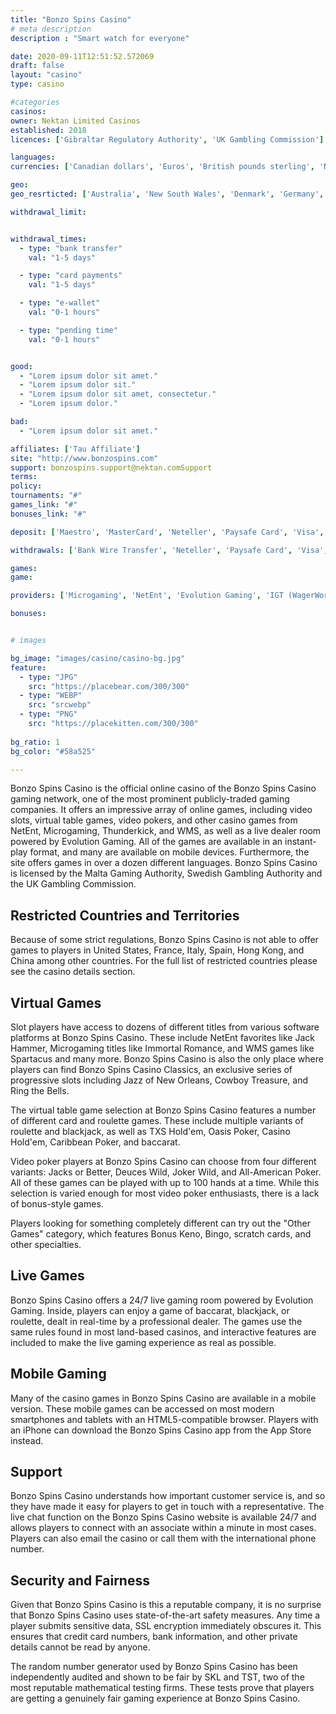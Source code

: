 ```yaml
---
title: "Bonzo Spins Casino"
# meta description
description : "Smart watch for everyone"

date: 2020-09-11T12:51:52.572069
draft: false
layout: "casino" 
type: casino

#categories
casinos: 
owner: Nektan Limited Casinos
established: 2018
licences: ['Gibraltar Regulatory Authority', 'UK Gambling Commission']

languages: 
currencies: ['Canadian dollars', 'Euros', 'British pounds sterling', 'New Zealand dollars']

geo: 
geo_resrticted: ['Australia', 'New South Wales', 'Denmark', 'Germany', 'Schleswig-Holstein', 'Italy', 'Puerto Rico', 'Spain', 'Sweden', 'Switzerland', 'United States', 'Alabama', 'Alaska', 'American Samoa', 'Arizona', 'Arkansas', 'California', 'Colorado', 'Connecticut', 'Delaware', 'District of Columbia', 'Florida', 'Georgia(US)', 'Guam', 'Hawaii', 'Idaho', 'Illinois', 'Indiana', 'Iowa', 'Kansas', 'Kentucky', 'Louisiana', 'Maine', 'Maryland', 'Massachusetts', 'Michigan', 'Minnesota', 'Mississippi', 'Missouri', 'Montana', 'Nebraska', 'Nevada', 'New Hampshire', 'New Jersey', 'New Mexico', 'New York', 'North Carolina', 'North Dakota', 'Northern Mariana Islands', 'Ohio', 'Oklahoma', 'Oregon', 'Pennsylvania', 'Rhode Island', 'South Carolina', 'South Dakota', 'Tennessee', 'Texas', 'U.S. Virgin Islands', 'Utah', 'Vermont', 'Virginia', 'Washington', 'West Virginia', 'Wisconsin', 'Wyoming']

withdrawal_limit:


withdrawal_times:
  - type: "bank transfer"
    val: "1-5 days"

  - type: "card payments"
    val: "1-5 days"

  - type: "e-wallet"
    val: "0-1 hours"

  - type: "pending time"
    val: "0-1 hours"


good:
  - "Lorem ipsum dolor sit amet."
  - "Lorem ipsum dolor sit."
  - "Lorem ipsum dolor sit amet, consectetur."
  - "Lorem ipsum dolor."

bad:
  - "Lorem ipsum dolor sit amet."

affiliates: ['Tau Affiliate']
site: "http://www.bonzospins.com"
support: bonzospins.support@nektan.comSupport
terms:
policy:
tournaments: "#"
games_link: "#"
bonuses_link: "#"

deposit: ['Maestro', 'MasterCard', 'Neteller', 'Paysafe Card', 'Visa', 'Sofortuberweisung', 'GiroPay', 'Trustly', 'Skrill', 'Skrill 1-Tap', 'Boku', 'Zimpler']

withdrawals: ['Bank Wire Transfer', 'Neteller', 'Paysafe Card', 'Visa', 'Skrill', 'Trustly', 'Sepa']

games: 
game:

providers: ['Microgaming', 'NetEnt', 'Evolution Gaming', 'IGT (WagerWorks)', 'NextGen Gaming', 'Realistic Games', 'Blueprint Gaming', 'Yggdrasil Gaming', 'Merkur Gaming', 'Nektan', 'Betdigital', 'Eyecon', 'Big Time Gaming', 'Elk Studios', 'Konami Gaming', 'SG Gaming', 'Lightning Box', 'Extreme Live Gaming', 'Core Gaming', 'Pragmatic Play', 'Red Tiger Gaming', 'Foxium', 'Instant Win Gaming (IWG)', 'Iron Dog Studios', 'Gamevy', 'The Rogue Games', 'Rising Entertainment', 'Inspired', 'Nyx Interactive']

bonuses:


# images

bg_image: "images/casino/casino-bg.jpg"  
feature:
  - type: "JPG" 
    src: "https://placebear.com/300/300"
  - type: "WEBP"
    src: "srcwebp"
  - type: "PNG"
    src: "https://placekitten.com/300/300"  
 
bg_ratio: 1 
bg_color: "#58a525"  

---
```


Bonzo Spins Casino is the official online casino of the Bonzo Spins Casino gaming network, one of the most prominent publicly-traded gaming companies. It offers an impressive array of online games, including video slots, virtual table games, video pokers, and other casino games from NetEnt, Microgaming, Thunderkick, and WMS, as well as a live dealer room powered by Evolution Gaming. All of the games are available in an instant-play format, and many are available on mobile devices. Furthermore, the site offers games in over a dozen different languages. Bonzo Spins Casino is licensed by the Malta Gaming Authority, Swedish Gambling Authority and the UK Gambling Commission.

## Restricted Countries and Territories
Because of some strict regulations, Bonzo Spins Casino is not able to offer games to players in United States, France, Italy, Spain, Hong Kong, and China among other countries. For the full list of restricted countries please see the casino details section.

## Virtual Games
Slot players have access to dozens of different titles from various software platforms at Bonzo Spins Casino. These include NetEnt favorites like Jack Hammer, Microgaming titles like Immortal Romance, and WMS games like Spartacus and many more. Bonzo Spins Casino is also the only place where players can find Bonzo Spins Casino Classics, an exclusive series of progressive slots including Jazz of New Orleans, Cowboy Treasure, and Ring the Bells.

The virtual table game selection at Bonzo Spins Casino features a number of different card and roulette games. These include multiple variants of roulette and blackjack, as well as TXS Hold'em, Oasis Poker, Casino Hold'em, Caribbean Poker, and baccarat.

Video poker players at Bonzo Spins Casino can choose from four different variants: Jacks or Better, Deuces Wild, Joker Wild, and All-American Poker. All of these games can be played with up to 100 hands at a time. While this selection is varied enough for most video poker enthusiasts, there is a lack of bonus-style games.

Players looking for something completely different can try out the "Other Games" category, which features Bonus Keno, Bingo, scratch cards, and other specialties.

## Live Games
Bonzo Spins Casino offers a 24/7 live gaming room powered by Evolution Gaming. Inside, players can enjoy a game of baccarat, blackjack, or roulette, dealt in real-time by a professional dealer. The games use the same rules found in most land-based casinos, and interactive features are included to make the live gaming experience as real as possible.

## Mobile Gaming
Many of the casino games in Bonzo Spins Casino are available in a mobile version. These mobile games can be accessed on most modern smartphones and tablets with an HTML5-compatible browser. Players with an iPhone can download the Bonzo Spins Casino app from the App Store instead.

## Support
Bonzo Spins Casino understands how important customer service is, and so they have made it easy for players to get in touch with a representative. The live chat function on the Bonzo Spins Casino website is available 24/7 and allows players to connect with an associate within a minute in most cases. Players can also email the casino or call them with the international phone number.

## Security and Fairness
Given that Bonzo Spins Casino is this a reputable company, it is no surprise that Bonzo Spins Casino uses state-of-the-art safety measures. Any time a player submits sensitive data, SSL encryption immediately obscures it. This ensures that credit card numbers, bank information, and other private details cannot be read by anyone.

The random number generator used by Bonzo Spins Casino has been independently audited and shown to be fair by SKL and TST, two of the most reputable mathematical testing firms. These tests prove that players are getting a genuinely fair gaming experience at Bonzo Spins Casino.